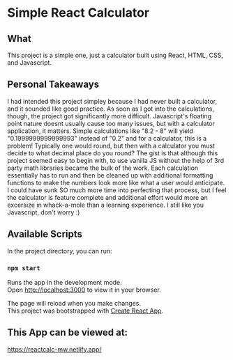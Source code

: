 # Simple React Calculator

## What
This project is a simple one, just a calculator built using React, HTML, CSS, and Javascript.

## Personal Takeaways
I had intended this project simpley because I had never built a calculator, and it sounded like good practice. As soon as I got into the calculations, though, the project got significantly more difficult. Javascript's floating point nature doesnt usually cause too many issues, but with a calculator application, it matters. Simple calculations like "8.2 - 8" will yield "0.1999999999999993" instead of "0.2" and for a calculator, this is a problem! Typically one would round, but then with a calculator you must decide to what decimal place do you round? The gist is that although this project seemed easy to begin with, to use vanilla JS without the help of 3rd party math libraries became the bulk of the work. Each calculation essentially has to run and then be cleaned up with additional formatting functions to make the numbers look more like what a user would anticipate. I could have sunk SO much more time into perfecting that process, but I feel the calculator is feature complete and additional effort would more an excersize in whack-a-mole than a learning experience. I still like you Javascript, don't worry :)

## Available Scripts

In the project directory, you can run:

### `npm start`

Runs the app in the development mode.\
Open [http://localhost:3000](http://localhost:3000) to view it in your browser.

The page will reload when you make changes.\
This project was bootstrapped with [Create React App](https://github.com/facebook/create-react-app).


## This App can be viewed at: <br>
https://reactcalc-mw.netlify.app/
